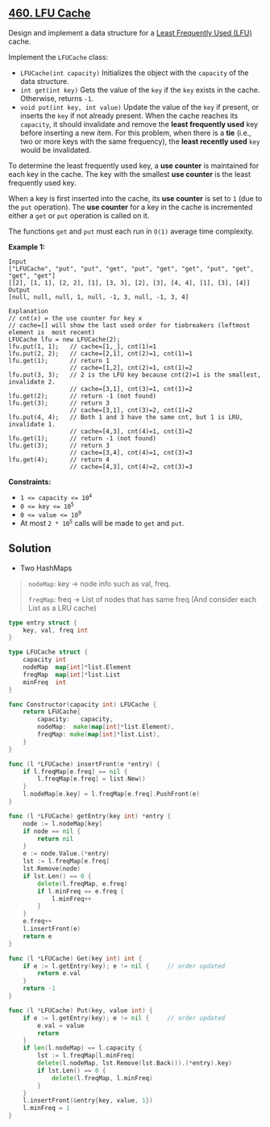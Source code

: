 ## [460. LFU Cache](https://leetcode.com/problems/lfu-cache/)


Design and implement a data structure for a [Least Frequently Used (LFU)](https://en.wikipedia.org/wiki/Least_frequently_used) cache.

Implement the `LFUCache` class:

*   `LFUCache(int capacity)` Initializes the object with the `capacity` of the data structure.
*   `int get(int key)` Gets the value of the `key` if the `key` exists in the cache. Otherwise, returns `-1`.
*   `void put(int key, int value)` Update the value of the `key` if present, or inserts the `key` if not already present. When the cache reaches its `capacity`, it should invalidate and remove the **least frequently used** key before inserting a new item. For this problem, when there is a **tie** (i.e., two or more keys with the same frequency), the **least recently used** `key` would be invalidated.

To determine the least frequently used key, a **use counter** is maintained for each key in the cache. The key with the smallest **use counter** is the least frequently used key.

When a key is first inserted into the cache, its **use counter** is set to `1` (due to the `put` operation). The **use counter** for a key in the cache is incremented either a `get` or `put` operation is called on it.

The functions `get` and `put` must each run in `O(1)` average time complexity.

**Example 1:**

```
Input
["LFUCache", "put", "put", "get", "put", "get", "get", "put", "get", "get", "get"]
[[2], [1, 1], [2, 2], [1], [3, 3], [2], [3], [4, 4], [1], [3], [4]]
Output
[null, null, null, 1, null, -1, 3, null, -1, 3, 4]

Explanation
// cnt(x) = the use counter for key x
// cache=[] will show the last used order for tiebreakers (leftmost element is  most recent)
LFUCache lfu = new LFUCache(2);
lfu.put(1, 1);   // cache=[1,_], cnt(1)=1
lfu.put(2, 2);   // cache=[2,1], cnt(2)=1, cnt(1)=1
lfu.get(1);      // return 1
                 // cache=[1,2], cnt(2)=1, cnt(1)=2
lfu.put(3, 3);   // 2 is the LFU key because cnt(2)=1 is the smallest, invalidate 2.
                 // cache=[3,1], cnt(3)=1, cnt(1)=2
lfu.get(2);      // return -1 (not found)
lfu.get(3);      // return 3
                 // cache=[3,1], cnt(3)=2, cnt(1)=2
lfu.put(4, 4);   // Both 1 and 3 have the same cnt, but 1 is LRU, invalidate 1.
                 // cache=[4,3], cnt(4)=1, cnt(3)=2
lfu.get(1);      // return -1 (not found)
lfu.get(3);      // return 3
                 // cache=[3,4], cnt(4)=1, cnt(3)=3
lfu.get(4);      // return 4
                 // cache=[4,3], cnt(4)=2, cnt(3)=3
```

**Constraints:**

*   <code>1 <= capacity <= 10<sup>4</sup></code>
*   <code>0 <= key <= 10<sup>5</sup></code>
*   <code>0 <= value <= 10<sup>9</sup></code>
*   At most <code>2 * 10<sup>5</sup></code> calls will be made to `get` and `put`.

<span style="display: inline;"> </span>



## Solution

- Two HashMaps

> `nodeMap`: key -> node info such as val, freq.
>
> `freqMap`: freq -> List of nodes that has same freq (And consider each List as a LRU cache)

```go
type entry struct {
    key, val, freq int
}

type LFUCache struct {
    capacity int
    nodeMap  map[int]*list.Element
    freqMap  map[int]*list.List
    minFreq  int
}

func Constructor(capacity int) LFUCache {
    return LFUCache{
        capacity:   capacity,
        nodeMap:  make(map[int]*list.Element),
        freqMap: make(map[int]*list.List),
    }
}

func (l *LFUCache) insertFront(e *entry) {
    if l.freqMap[e.freq] == nil {
        l.freqMap[e.freq] = list.New()
    }
    l.nodeMap[e.key] = l.freqMap[e.freq].PushFront(e)
}

func (l *LFUCache) getEntry(key int) *entry {
    node := l.nodeMap[key]
    if node == nil {
        return nil
    }
    e := node.Value.(*entry)
    lst := l.freqMap[e.freq]
    lst.Remove(node)
    if lst.Len() == 0 {
        delete(l.freqMap, e.freq)
        if l.minFreq == e.freq {
            l.minFreq++
        }
    }
    e.freq++
    l.insertFront(e)
    return e
}

func (l *LFUCache) Get(key int) int {
    if e := l.getEntry(key); e != nil {     // order updated
        return e.val
    }
    return -1
}

func (l *LFUCache) Put(key, value int) {
    if e := l.getEntry(key); e != nil {     // order updated
        e.val = value
        return
    }
    if len(l.nodeMap) == l.capacity {
        lst := l.freqMap[l.minFreq]
        delete(l.nodeMap, lst.Remove(lst.Back()).(*entry).key)
        if lst.Len() == 0 {
            delete(l.freqMap, l.minFreq)
        }
    }
    l.insertFront(&entry{key, value, 1})
    l.minFreq = 1
}
```

